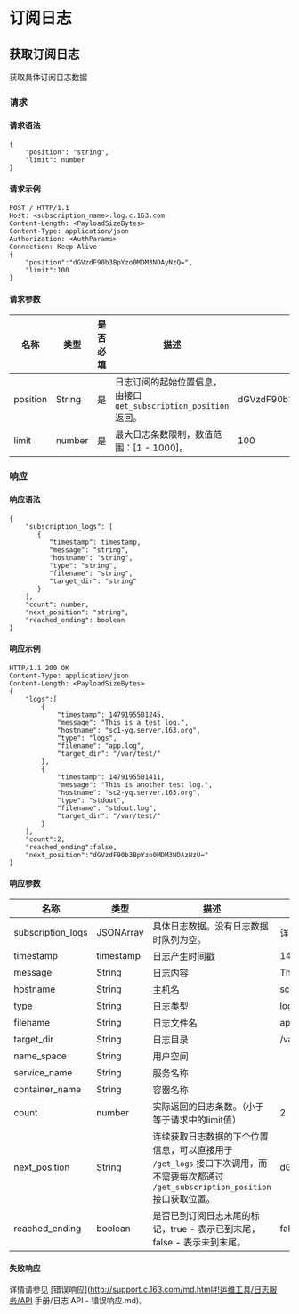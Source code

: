 # 订阅日志

## 获取订阅日志

获取具体订阅日志数据

### 请求
#### 请求语法

    {
        "position": "string",
        "limit": number
    }

#### 请求示例

    POST / HTTP/1.1
    Host: <subscription_name>.log.c.163.com
    Content-Length: <PayloadSizeBytes>
    Content-Type: application/json
    Authorization: <AuthParams>
    Connection: Keep-Alive
    {
        "position":"dGVzdF90b3BpYzo0MDM3NDAyNzQ=",
        "limit":100
    }

#### 请求参数

|   名称   |  类型  | 是否必填 |                                描述                               |            示例值            |
|----------|--------|----------|-------------------------------------------------------------------|------------------------------|
| position | String | 是       | 日志订阅的起始位置信息，由接口 `get_subscription_position` 返回。 | dGVzdF90b3BpYzo0MDM3NDAyNzQ= |
| limit    | number | 是       | 最大日志条数限制，数值范围：[1 - 1000]。                          | 100                          |

### 响应
#### 响应语法

    {
        "subscription_logs": [
           {
              "timestamp": timestamp,
              "message": "string",
              "hostname": "string",
              "type": "string",
              "filename": "string",
              "target_dir": "string"
           }
        ],
        "count": number,
        "next_position": "string",
        "reached_ending": boolean
    }

#### 响应示例

    HTTP/1.1 200 OK
    Content-Type: application/json
    Content-Length: <PayloadSizeBytes>
    {
        "logs":[
            {
                "timestamp": 1479195501245,
                "message": "This is a test log.",
                "hostname": "sc1-yq.server.163.org",
                "type": "logs",
                "filename": "app.log",
                "target_dir": "/var/test/"
            },
            {
                "timestamp": 1479195501411,
                "message": "This is another test log.",
                "hostname": "sc2-yq.server.163.org",
                "type": "stdout",
                "filename": "stdout.log",
                "target_dir": "/var/test/"
            }
        ],
        "count":2,
        "reached_ending":false,
        "next_position":"dGVzdF90b3BpYzo0MDM3NDAzNzU="
    }

#### 响应参数

|        名称       |    类型   |                                                                  描述                                                                 |            示例值            |
|-------------------|-----------|---------------------------------------------------------------------------------------------------------------------------------------|------------------------------|
| subscription_logs | JSONArray | 具体日志数据。没有日志数据时队列为空。                                                                                                | 详见示例                     |
| timestamp         | timestamp | 日志产生时间戳                                                                                                                        | 1479195501245                |
| message           | String    | 日志内容                                                                                                                              | This is a test log.          |
| hostname          | String    | 主机名                                                                                                                                | sc1-yq.server.163.org        |
| type              | String    | 日志类型                                                                                                                              | logs                         |
| filename          | String    | 日志文件名                                                                                                                            | app.log                      |
| target_dir        | String    | 日志目录                                                                                                                              | /var/test/                   |
| name_space        | String    | 用户空间                                                                                                                              |                              |
| service_name      | String    | 服务名称                                                                                                                              |                              |
| container_name    | String    | 容器名称                                                                                                                              |                              |
| count             | number    | 实际返回的日志条数。（小于等于请求中的limit值）                                                                                       | 2                            |
| next_position     | String    | 连续获取日志数据的下个位置信息，可以直接用于 `/get_logs` 接口下次调用，而不需要每次都通过 `/get_subscription_position` 接口获取位置。 | dGVzdF90b3BpYzo0MDM3NDAzNzU= |
| reached_ending    | boolean   | 是否已到订阅日志末尾的标记，true - 表示已到末尾， false - 表示未到末尾。                                                              | false                        |

#### 失败响应

详情请参见 [错误响应](http://support.c.163.com/md.html#!运维工具/日志服务/API 手册/日志 API - 错误响应.md)。


